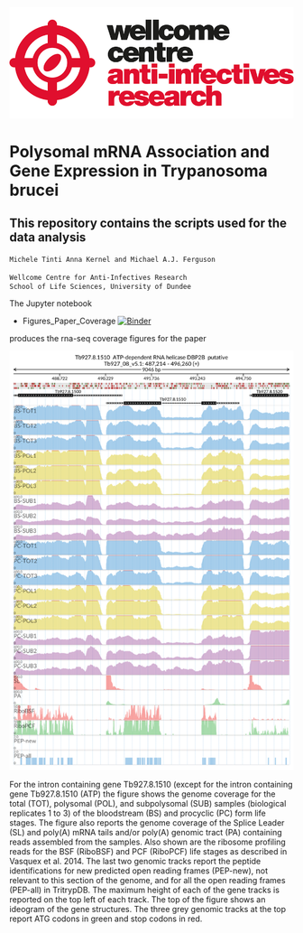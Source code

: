 ![title](wcar.png)
# Polysomal mRNA Association and Gene Expression in Trypanosoma brucei
## This repository contains the scripts used for the data analysis
    Michele Tinti Anna Kernel and Michael A.J. Ferguson

    Wellcome Centre for Anti-Infectives Research
    School of Life Sciences, University of Dundee

The Jupyter notebook
- Figures_Paper_Coverage
[![Binder](https://mybinder.org/badge_logo.svg)](https://mybinder.org/v2/gh/mtinti/polysome_coverage/HEAD?filepath=Figures_Paper_Coverage.ipynb)

produces the rna-seq coverage figures for the paper

![Alt text](Tb927.8.1510_paper_figures.png?raw=true "Title")

For the intron containing gene Tb927.8.1510 (except for the intron containing gene Tb927.8.1510 (ATP) the figure shows the genome coverage for the total (TOT), polysomal (POL), and subpolysomal (SUB) samples (biological replicates 1 to 3) of the bloodstream (BS) and procyclic (PC) form life stages. The figure also reports the genome coverage of the Splice Leader (SL) and poly(A) mRNA tails and/or poly(A) genomic tract (PA) containing reads assembled from the samples. Also shown are the ribosome profiling reads for the BSF (RiboBSF) and PCF (RiboPCF) life stages as described in Vasquex et al. 2014. The last two genomic tracks report the peptide identifications for new predicted open reading frames (PEP-new), not relevant to this section of the genome, and for all the open reading frames (PEP-all) in TritrypDB. The maximum height of each of the gene tracks is reported on the top left of each track. The top of the figure shows an ideogram of the gene structures. The three grey genomic tracks at the top report ATG codons in green and stop codons in red. 
